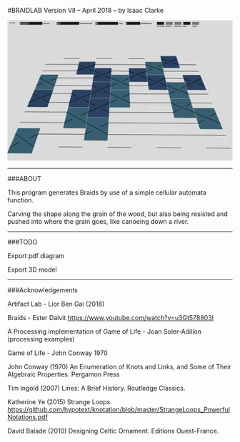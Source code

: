 #BRAIDLAB
Version VII – April 2018 – by Isaac Clarke

![](https://raw.githubusercontent.com/isaac-art/BraidLab/master/animated.gif)


-----
###ABOUT 

This program generates Braids by use of a simple cellular automata function.

Carving the shape along the grain of the wood, but also being resisted and
pushed into where the grain goes, like canoeing down a river.


-----
###TODO

Export pdf diagram

Export 3D model


-----
###Acknowledgements 

Artifact Lab - Lior Ben Gai (2018)

Braids - Ester Dalvit https://www.youtube.com/watch?v=u3Gt578803I

A Processing implementation of Game of Life -
     Joan Soler-Adillon (processing examples)
     
Game of Life - John Conway 1970

John Conway (1970) An Enumeration of Knots and Links, and Some of
     Their Algebraic Properties. Pergamon Press
     
Tim Ingold (2007) Lines: A Brief History. Routledge Classics.

Katherine Ye (2015) Strange Loops.
    https://github.com/hypotext/knotation/blob/master/StrangeLoops_PowerfulNotations.pdf
    
David Balade (2010) Designing Celtic Ornament. Editions Ouest-France.


